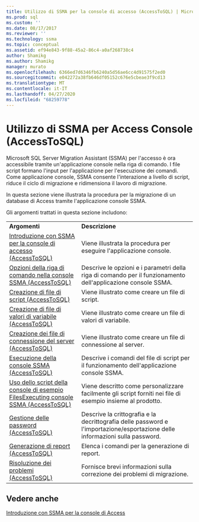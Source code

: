 ```yaml
---
title: Utilizzo di SSMA per la console di accesso (AccessToSQL) | Microsoft Docs
ms.prod: sql
ms.custom: ''
ms.date: 08/17/2017
ms.reviewer: ''
ms.technology: ssma
ms.topic: conceptual
ms.assetid: ef94e843-9f88-45a2-86c4-a0af268738c4
author: Shamikg
ms.author: Shamikg
manager: murato
ms.openlocfilehash: 6366ed7d6346fb6240a5d56ae6cc4d91575f2ed0
ms.sourcegitcommit: e042272a38fb646df05152c676e5cbeae3f9cd13
ms.translationtype: MT
ms.contentlocale: it-IT
ms.lasthandoff: 04/27/2020
ms.locfileid: "68259778"
---
```

# <a name="working-with-ssma-for-access-console-accesstosql"></a>Utilizzo di SSMA per Access Console (AccessToSQL)
Microsoft SQL Server Migration Assistant (SSMA) per l'accesso è ora accessibile tramite un'applicazione console nella riga di comando. I file script formano l'input per l'applicazione per l'esecuzione dei comandi. Come applicazione console, SSMA consente l'interazione a livello di script, riduce il ciclo di migrazione e ridimensiona il lavoro di migrazione.  
  
In questa sezione viene illustrata la procedura per la migrazione di un database di Access tramite l'applicazione console SSMA.  
  
Gli argomenti trattati in questa sezione includono:  
  
|||  
|-|-|  
|**Argomenti**|**Descrizione**|  
|[Introduzione con SSMA per la console di accesso &#40;AccessToSQL&#41;](../../ssma/access/getting-started-with-ssma-for-access-console-accesstosql.md)|Viene illustrata la procedura per eseguire l'applicazione console.|  
|[Opzioni della riga di comando nella console SSMA &#40;AccessToSQL&#41;](../../ssma/access/command-line-options-in-ssma-console-accesstosql.md)|Descrive le opzioni e i parametri della riga di comando per il funzionamento dell'applicazione console SSMA.|  
|[Creazione di file di script &#40;AccessToSQL&#41;](../../ssma/access/creating-script-files-accesstosql.md)|Viene illustrato come creare un file di script.|  
|[Creazione di file di valori di variabile &#40;AccessToSQL&#41;](../../ssma/access/creating-variable-value-files-accesstosql.md)|Viene illustrato come creare un file di valori di variabile.|  
|[Creazione dei file di connessione del server &#40;AccessToSQL&#41;](../../ssma/access/creating-the-server-connection-files-accesstosql.md)|Viene illustrato come creare un file di connessione al server.|  
|[Esecuzione della console SSMA &#40;AccessToSQL&#41;](../../ssma/access/executing-the-ssma-console-accesstosql.md)|Descrive i comandi del file di script per il funzionamento dell'applicazione console SSMA.|  
|[Uso dello script della console di esempio FilesExecuting console SSMA &#40;AccessToSQL&#41;](../../ssma/access/working-sample-console-script-filesexecuting-ssma-console-accesstosql.md)|Viene descritto come personalizzare facilmente gli script forniti nei file di esempio insieme al prodotto.|  
|[Gestione delle password &#40;AccessToSQL&#41;](../../ssma/access/managing-passwords-accesstosql.md)|Descrive la crittografia e la decrittografia delle password e l'importazione/esportazione delle informazioni sulla password.|  
|[Generazione di report &#40;AccessToSQL&#41;](../../ssma/access/generating-reports-accesstosql.md)|Elenca i comandi per la generazione di report.|  
|[Risoluzione dei problemi &#40;AccessToSQL&#41;](../../ssma/access/troubleshooting-accesstosql.md)|Fornisce brevi informazioni sulla correzione dei problemi di migrazione.|  
  
## <a name="see-also"></a>Vedere anche  
[Introduzione con SSMA per la console di Access](getting-started-with-ssma-for-access-console-accesstosql.md)  
  
